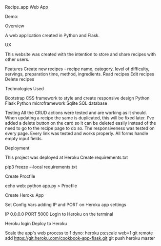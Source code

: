 Recipe_app Web App

Demo: 

Overview

A web application created in Python and Flask.

UX

This website was created with the intention to store and share recipes with other users. 

Features
Create new recipes - recipe name, category, level of difficulty, servings, preparation time, method, ingredients.
Read recipes
Edit recipes
Delete recipes

Technologies Used

Bootstrap
CSS framework to style and create responsive design
Python
Flask
Python microframework
Sqlite
SQL database

Testing
All the CRUD actions were tested and are working as it should. When updating a recipe the same is duplicated, this will be fixed later. I've added a delete button on the card so it can be deleted easily instead of the need to go to the recipe page to do so. The responsiveness was tested on every page. Every link was tested and works properly. All forms handle empty input fields.

Deployment

This project was deployed at Heroku
Create requirements.txt

pip3 freeze --local requirements.txt

Create Procfile

echo web: python app.py > Procfile

Create Heroku App

Set Config Vars adding IP and PORT on Heroku app settings

 IP 0.0.0.0
 PORT 5000
Login to Heroku on the terminal

 Heroku login
Deploy to Heroku

 Scale the app's web process to 1 dyno: heroku ps:scale web=1
 git remote add https://git.heroku.com/cookbook-app-flask.git
 git push heroku master